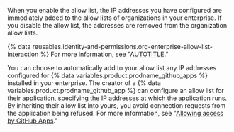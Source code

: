 When you enable the allow list, the IP addresses you have configured are immediately added to the allow lists of organizations in your enterprise. If you disable the allow list, the addresses are removed from the organization allow lists.

{% data reusables.identity-and-permissions.org-enterprise-allow-list-interaction %} For more information, see "[AUTOTITLE](/organizations/keeping-your-organization-secure/managing-security-settings-for-your-organization/managing-allowed-ip-addresses-for-your-organization)."

You can choose to automatically add to your allow list any IP addresses configured for {% data variables.product.prodname_github_apps %} installed in your enterprise. The creator of a {% data variables.product.prodname_github_app %} can configure an allow list for their application, specifying the IP addresses at which the application runs. By inheriting their allow list into yours, you avoid connection requests from the application being refused. For more information, see "[Allowing access by GitHub Apps](#allowing-access-by-github-apps)."
